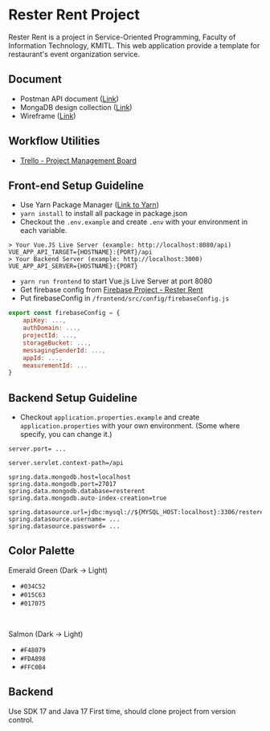 # Rester Rent Project
Rester Rent is a project in Service-Oriented Programming, Faculty of Information Technology, KMITL. This web application provide a template for restaurant's event organization service.
## Document
- Postman API document ([Link](https://documenter.getpostman.com/view/14185907/UVJeEFff))
- MongaDB design collection ([Link](https://docs.google.com/spreadsheets/d/1cJCTlVGoJx0i0lNmKZo-czlYQ2V0G2wQmDEtPqYuPM4/edit?usp=sharing))
- Wireframe ([Link](https://wireframepro.mockflow.com/view/MAzIxMwcbnb#/page/fbe793cb8bfb43e8b3ffa3287c257692))
## Workflow Utilities
- [Trello - Project Management Board](https://trello.com/b/gaNjzTMl/resterrent)

## Front-end Setup Guideline
- Use Yarn Package Manager ([Link to Yarn](https://classic.yarnpkg.com/lang/en/docs/install/#mac-stable))
- `yarn install` to install all package in package.json
- Checkout the `.env.example` and create `.env` with your environment in each variable.
```
> Your Vue.JS Live Server (example: http://localhost:8080/api)
VUE_APP_API_TARGET={HOSTNAME}:{PORT}/api
> Your Backend Server (example: http://localhost:3000)
VUE_APP_API_SERVER={HOSTNAME}:{PORT}
```
- `yarn run frontend` to start Vue.js Live Server at port 8080
- Get firebase config from [Firebase Project - Rester Rent](https://console.firebase.google.com/u/0/project/rester-rent/settings/general)
- Put firebaseConfig in `/frontend/src/config/firebaseConfig.js`
```js
export const firebaseConfig = {
    apiKey: ...,
    authDomain: ...,
    projectId: ...,
    storageBucket: ...,
    messagingSenderId: ...,
    appId: ...,
    measurementId: ...
}
```

## Backend Setup Guideline
- Checkout `application.properties.example` and create `application.properties` with your own environment. (Some where specify, you can change it.)
```
server.port= ...

server.servlet.context-path=/api

spring.data.mongodb.host=localhost
spring.data.mongodb.port=27017
spring.data.mongodb.database=resterent
spring.data.mongodb.auto-index-creation=true

spring.datasource.url=jdbc:mysql://${MYSQL_HOST:localhost}:3306/resterent
spring.datasource.username= ...
spring.datasource.password= ...
```

## Color Palette
Emerald Green (Dark -> Light)
- `#034C52`
- `#015C63`
- `#017075`
<br />

Salmon (Dark -> Light)
- `#F48079`
- `#FDA898`
- `#FFC0B4`

## Backend
Use SDK 17 and Java 17
First time, should clone project from version control.
